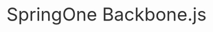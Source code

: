 SpringOne Backbone.js
=====================

<style scoped>
  @host {
    background: #FFF;

    overflow-y: hidden;
    overflow-x: hidden;
  }

  h1 {
    font-weight: normal;
    font-size: 42px;
    color: #333;
    padding-top: 70px;
  }
</style>
